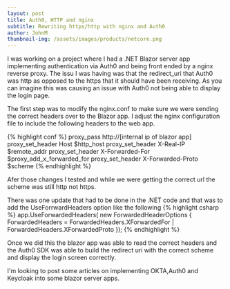 ```yaml
---
layout: post
title: Auth0, HTTP and nginx
subtitle: Rewriting https/http with nginx and Auth0
author: JohnM
thumbnail-img: /assets/images/products/netcore.png
---
```


I was working on a project where I had a .NET Blazor server app implementing authentication via Auth0  and being front ended by a nginx reverse proxy. The issu I was having was that the redirect_uri that Auth0 was http as opposed to the https that it should have been receiving. As you can imagine this was causing an issue with Auth0 not being able to display the login page.

The first step was to modify the nginx.conf to make sure we were sending the correct headers over to the Blazor app. I adjust the nginx configuration file to include the following headers to the web app.

{% highlight conf %}
proxy_pass http://[internal ip of blazor app]
proxy_set_header Host $http_host
proxy_set_header X-Real-IP $remote_addr
proxy_set_header X-Forwarded-For $proxy_add_x_forwarded_for
proxy_set_header X-Forwarded-Proto $scheme
{% endhighlight %}

Afer those changes I tested and while we were getting the correct url the scheme was still http not https.

There was one update that had to be done in the .NET code and that was to add the UseForrwardHeaders option like the following
{% highlight csharp %}
app.UseForwardedHeaders( new ForwardedHeaderOptions {
    ForwardedHeaders = ForwardedHeaders.XForwardedFor | ForwardedHeaders.XForwardedProto
});
{% endhighlight %}

Once we did this the blazor app was able to read the correct headers and the Auth0 SDK was able to build the redirect uri with the correct scheme and display the login screen correctly.

I'm looking to post some articles on implementing OKTA,Auth0 and Keycloak into some blazor server apps.
